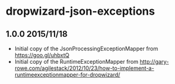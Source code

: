 # dropwizard-json-exceptions

## 1.0.0 2015/11/18

* Initial copy of the JsonProcessingExceptionMapper from https://goo.gl/uhbxtQ
* Initial copy of the RuntimeExceptionMapper from http://gary-rowe.com/agilestack/2012/10/23/how-to-implement-a-runtimeexceptionmapper-for-dropwizard/
